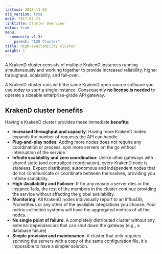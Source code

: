 ```yaml
---
lastmod: 2018-11-02
old_version: true
date: 2017-01-21
linktitle: Cluster Overview
notoc: true
menu:
  community_v1.3:
    parent: "120 Cluster"
title: High-availability cluster
weight: 1
---
```

A KrakenD cluster consists of multiple KrakenD instances running simultaneously and working together to provide increased reliability, higher throughput, scalability, and fail-over.

A KrakenD cluster runs with the same KrakenD open source software you use today to start a single instance. Consequently **no license is needed** to operate a sizeable enterprise-grade API gateway.

## KrakenD cluster benefits
Having a KrakenD cluster provides these immediate **benefits**:

- **Increased throughput and capacity**: Having more KrakenD nodes expands the number of requests the API can handle.
- **Plug-and-play nodes**: Adding more nodes does not require any coordination or process, spin more servers on the go without interruption of the service.
- **Infinite scalability and zero coordination**: Unlike other gateways with shared state (and centralized coordination), every KrakenD node is stateless. Expect distributed, autonomous and independent nodes that do not communicate or coordinate between themselves, providing you infinite scalability.
- **High-Availability and Failover**: If for any reason a server dies or the instance fails, the rest of the members in the cluster continue providing the service without affecting the global availability.
- **Monitoring**: All KrakenD nodes individually report to an InfluxDB, Prometheus or any other of the available integrations you choose. Your metric collection systems will have the aggregated metrics of all the nodes.
- **No single point of failure**: A completely distributed cluster without any external dependencies that can shut down the gateway (e.g., a database failure)
- **Simple provision and maintenance**: A cluster that only requires spinning the servers with a copy of the same configuration file, it's impossible to have a simpler solution.
